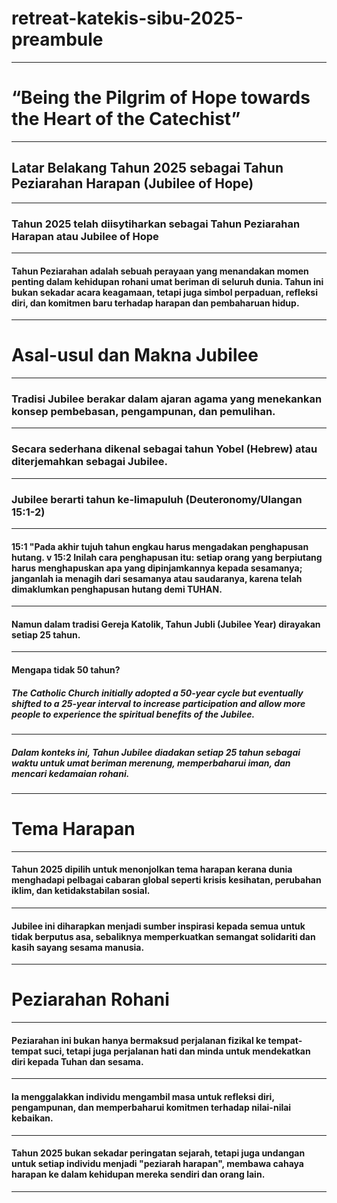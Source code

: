 # retreat-katekis-sibu-2025-preambule

---

# “Being the Pilgrim of Hope towards the Heart of the Catechist”

---

## Latar Belakang Tahun 2025 sebagai Tahun Peziarahan Harapan (Jubilee of Hope)

---

### Tahun 2025 telah diisytiharkan sebagai Tahun Peziarahan Harapan atau Jubilee of Hope

---
#### Tahun Peziarahan adalah sebuah perayaan yang menandakan momen penting dalam kehidupan rohani umat beriman di seluruh dunia. Tahun ini bukan sekadar acara keagamaan, tetapi juga simbol perpaduan, refleksi diri, dan komitmen baru terhadap harapan dan pembaharuan hidup.

---

# Asal-usul dan Makna Jubilee

---

### Tradisi Jubilee berakar dalam ajaran agama yang menekankan konsep pembebasan, pengampunan, dan pemulihan.

---

### Secara sederhana dikenal sebagai tahun Yobel (Hebrew) atau diterjemahkan sebagai **Jubilee**.

---

### Jubilee berarti **tahun ke-limapuluh** (Deuteronomy/Ulangan 15:1-2)

---

#### 15:1 "Pada akhir tujuh tahun engkau harus mengadakan penghapusan hutang. v  15:2 Inilah cara penghapusan itu: setiap orang yang berpiutang harus menghapuskan apa yang dipinjamkannya kepada sesamanya; janganlah ia menagih dari sesamanya atau saudaranya, karena telah dimaklumkan penghapusan hutang demi TUHAN.

---

#### Namun dalam tradisi Gereja Katolik, Tahun Jubli (Jubilee Year) dirayakan setiap 25 tahun.

---

#### Mengapa tidak 50 tahun?
##### The Catholic Church initially adopted a 50-year cycle but eventually shifted to a 25-year interval to increase participation and allow more people to experience the spiritual benefits of the Jubilee.

---

##### Dalam konteks ini, Tahun Jubilee diadakan setiap 25 tahun sebagai waktu untuk umat beriman merenung, memperbaharui iman, dan mencari kedamaian rohani.

---

# Tema Harapan

---

#### Tahun 2025 dipilih untuk menonjolkan tema harapan kerana dunia menghadapi pelbagai cabaran global seperti krisis kesihatan, perubahan iklim, dan ketidakstabilan sosial.

---

#### Jubilee ini diharapkan menjadi sumber inspirasi kepada semua untuk tidak berputus asa, sebaliknya memperkuatkan semangat solidariti dan kasih sayang sesama manusia.

---

# Peziarahan Rohani

---

#### Peziarahan ini bukan hanya bermaksud perjalanan fizikal ke tempat-tempat suci, tetapi juga perjalanan hati dan minda untuk mendekatkan diri kepada Tuhan dan sesama.

---

#### Ia menggalakkan individu mengambil masa untuk refleksi diri, pengampunan, dan memperbaharui komitmen terhadap nilai-nilai kebaikan.

---

#### Tahun 2025 bukan sekadar peringatan sejarah, tetapi juga undangan untuk setiap individu menjadi "peziarah harapan", membawa cahaya harapan ke dalam kehidupan mereka sendiri dan orang lain.

---
